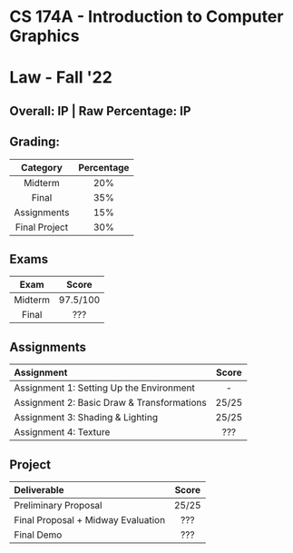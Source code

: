 # CS 174A - Introduction to Computer Graphics

# Law - Fall '22

## Overall: IP | Raw Percentage: IP

## Grading:

|   Category    | Percentage |
| :-----------: | :--------: |
|    Midterm    |    20%     |
|     Final     |    35%     |
|  Assignments  |    15%     |
| Final Project |    30%     |

## Exams

|  Exam   |  Score   |
| :-----: | :------: |
| Midterm | 97.5/100 |
|  Final  |   ???    |

## Assignments

| Assignment                                 | Score |
| :----------------------------------------- | :---: |
| Assignment 1: Setting Up the Environment   |   -   |
| Assignment 2: Basic Draw & Transformations | 25/25 |
| Assignment 3: Shading & Lighting           | 25/25 |
| Assignment 4: Texture                      |  ???  |

## Project

| Deliverable                        | Score |
| :--------------------------------- | :---: |
| Preliminary Proposal               | 25/25 |
| Final Proposal + Midway Evaluation |  ???  |
| Final Demo                         |  ???  |


